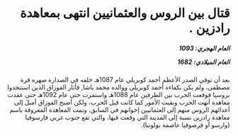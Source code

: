 <h1 dir="rtl">قتال بين الروس والعثمانيين انتهى بمعاهدة رادزين .</h1>

<h5 dir="rtl">العام الهجري:  1093

العام الميلادي: 1682

</h5>

<p dir="rtl">بعد أن توفي الصدر الأعظم أحمد كوبريلي عام 1087هـ خلفه في الصدارة صهره قرة مصطفى، ولم يكن بكفاءة أحمد كوبريلي ووالده محمد باشا, فأثار القوزاق الذين استنجدوا بروسيا فوقعت الحرب بين الطرفين عام 1088هـ واستمرت حتى عام 1092هـ حتى عقدت معاهدة أنهت الحرب وبقيت الأمور كما كانت قبل الحرب، ولكن أصبح القوزاق أميلَ إلى أعدائهم الروس منهم إلى العثمانيين إخوانهم في السابق، وتمت المعاهدة المعروفة باسم معاهدة رادزين نسبة إلى المدينة التي وقعت فيها، والتي تقع جنوب غربي فارسوفيا (وارسو أو فرصوفيا عاصمة بولونيا).</p></br>

